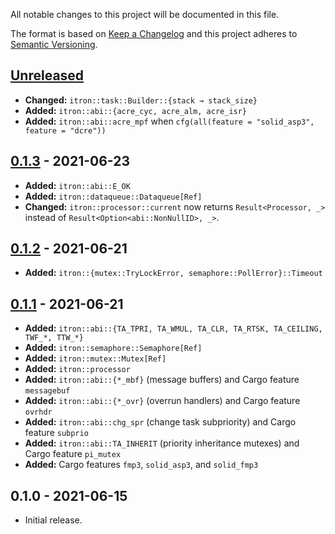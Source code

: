 All notable changes to this project will be documented in this file.

The format is based on [Keep a Changelog](http://keepachangelog.com/en/1.0.0/)
and this project adheres to [Semantic Versioning](http://semver.org/spec/v2.0.0.html).

## [Unreleased]

- **Changed:** `itron::task::Builder::{stack → stack_size}`
- **Added:** `itron::abi::{acre_cyc, acre_alm, acre_isr}`
- **Added:** `itron::abi::acre_mpf` when `cfg(all(feature = "solid_asp3", feature = "dcre"))`

## [0.1.3] - 2021-06-23

- **Added:** `itron::abi::E_OK`
- **Added:** `itron::dataqueue::Dataqueue[Ref]`
- **Changed:** `itron::processor::current` now returns `Result<Processor, _>` instead of `Result<Option<abi::NonNullID>, _>`.

## [0.1.2] - 2021-06-21

- **Added:** `itron::{mutex::TryLockError, semaphore::PollError}::Timeout`

## [0.1.1] - 2021-06-21

- **Added:** `itron::abi::{TA_TPRI, TA_WMUL, TA_CLR, TA_RTSK, TA_CEILING, TWF_*, TTW_*}`
- **Added:** `itron::semaphore::Semaphore[Ref]`
- **Added:** `itron::mutex::Mutex[Ref]`
- **Added:** `itron::processor`
- **Added:** `itron::abi::{*_mbf}` (message buffers) and Cargo feature `messagebuf`
- **Added:** `itron::abi::{*_ovr}` (overrun handlers) and Cargo feature `ovrhdr`
- **Added:** `itron::abi::chg_spr` (change task subpriority) and Cargo feature `subprio`
- **Added:** `itron::abi::TA_INHERIT` (priority inheritance mutexes) and Cargo feature `pi_mutex`
- **Added:** Cargo features `fmp3`, `solid_asp3`, and `solid_fmp3`

## 0.1.0 - 2021-06-15

- Initial release.

[Unreleased]: https://github.com/kawadakk/itron-rs/compare/0.1.3...main
[0.1.3]: https://github.com/kawadakk/itron-rs/compare/0.1.2...0.1.3
[0.1.2]: https://github.com/kawadakk/itron-rs/compare/0.1.1...0.1.2
[0.1.1]: https://github.com/kawadakk/itron-rs/compare/0.1.0...0.1.1

